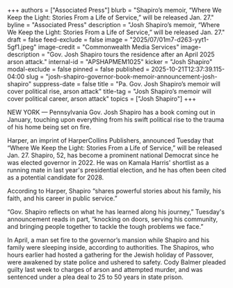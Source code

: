+++
authors = ["Associated Press"]
blurb = "Shapiro’s memoir, “Where We Keep the Light: Stories From a Life of Service,” will be released Jan. 27."
byline = "Associated Press"
description = "Josh Shapiro’s memoir, “Where We Keep the Light: Stories From a Life of Service,” will be released Jan. 27."
draft = false
feed-exclude = false
image = "2025/07/01m7-d263-yyt1-5gf1.jpeg"
image-credit = "Commonwealth Media Services"
image-description = "Gov. Josh Shapiro tours the residence after an April 2025 arson attack."
internal-id = "APSHAPMEM1025"
kicker = "Josh Shapiro"
modal-exclude = false
pinned = false
published = 2025-10-21T12:37:39.115-04:00
slug = "josh-shapiro-governor-book-memoir-announcement-josh-shapiro"
suppress-date = false
title = "Pa. Gov. Josh Shapiro’s memoir will cover political rise, arson attack"
title-tag = "Josh Shapiro’s memoir will cover political career, arson attack"
topics = ["Josh Shapiro"]
+++

NEW YORK — Pennsylvania Gov. Josh Shapiro has a book coming out in January, touching upon everything from his swift political rise to the trauma of his home being set on fire.

Harper, an imprint of HarperCollins Publishers, announced Tuesday that “Where We Keep the Light: Stories From a Life of Service,” will be released Jan. 27. Shapiro, 52, has become a prominent national Democrat since he was elected governor in 2022. He was on Kamala Harris&#39; shortlist as a running mate in last year&#39;s presidential election, and he has often been cited as a potential candidate for 2028.

According to Harper, Shapiro “shares powerful stories about his family, his faith, and his career in public service.”

“Gov. Shapiro reflects on what he has learned along his journey,” Tuesday&#39;s announcement reads in part, “knocking on doors, serving his community, and bringing people together to tackle the tough problems we face.”

In April, a man set fire to the governor’s mansion while Shapiro and his family were sleeping inside, according to authorities. The Shapiros, who hours earlier had hosted a gathering for the Jewish holiday of Passover, were awakened by state police and ushered to safety. Cody Balmer pleaded guilty last week to charges of arson and attempted murder, and was sentenced under a plea deal to 25 to 50 years in state prison. <strong></strong>

